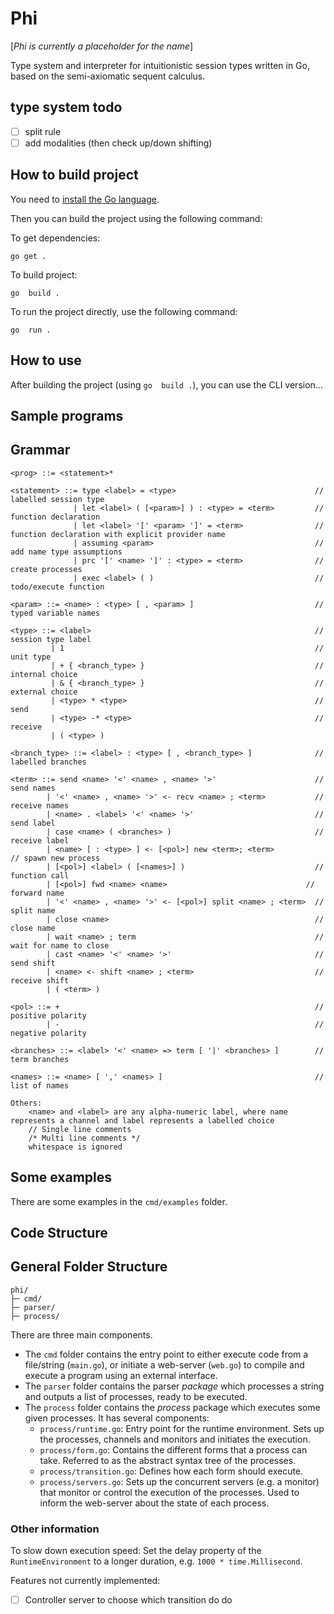 # Phi

[*Phi is currently a placeholder for the name*]

Type system and interpreter for intuitionistic session types written in Go, based on the semi-axiomatic sequent calculus.

## type system todo

- [ ] split rule
- [ ] add modalities (then check up/down shifting)

## How to build project

You need to [install the Go language](https://go.dev/doc/install).

Then you can build the project using the following command:

To get dependencies:

`go get .`

To build project:

`go  build .`

To run the project directly, use the following command:

`go  run .`

## How to use

After building the project (using `go  build .`), you can use the CLI version...

<!-- show how the cli version works -->

## Sample programs

## Grammar

```text
<prog> ::= <statement>*

<statement> ::= type <label> = <type>                               // labelled session type       
              | let <label> ( [<param>] ) : <type> = <term>         // function declaration
              | let <label> '[' <param> ']' = <term>                // function declaration with explicit provider name
              | assuming <param>                                    // add name type assumptions
              | prc '[' <name> ']' : <type> = <term>                // create processes
              | exec <label> ( )                                    // todo/execute function

<param> ::= <name> : <type> [ , <param> ]                           // typed variable names

<type> ::= <label>                                                  // session type label
         | 1                                                        // unit type
         | + { <branch_type> }                                      // internal choice
         | & { <branch_type> }                                      // external choice
         | <type> * <type>                                          // send
         | <type> -* <type>                                         // receive
         | ( <type> )

<branch_type> ::= <label> : <type> [ , <branch_type> ]              // labelled branches

<term> ::= send <name> '<' <name> , <name> '>'                      // send names
        | '<' <name> , <name> '>' <- recv <name> ; <term>           // receive names
        | <name> . <label> '<' <name> '>'                           // send label
        | case <name> ( <branches> )                                // receive label
        | <name> [ : <type> ] <- [<pol>] new <term>; <term>                 // spawn new process
        | [<pol>] <label> ( [<names>] )                             // function call
        | [<pol>] fwd <name> <name>                               // forward name
        | '<' <name> , <name> '>' <- [<pol>] split <name> ; <term>  // split name
        | close <name>                                              // close name
        | wait <name> ; term                                        // wait for name to close
        | cast <name> '<' <name> '>'                                // send shift
        | <name> <- shift <name> ; <term>                           // receive shift
        | ( <term> )

<pol> ::= +                                                         // positive polarity
        | -                                                         // negative polarity

<branches> ::= <label> '<' <name> => term [ '|' <branches> ]        // term branches

<names> ::= <name> [ ',' <names> ]                                  // list of names

Others:
    <name> and <label> are any alpha-numeric label, where name represents a channel and label represents a labelled choice
    // Single line comments
    /* Multi line comments */
    whitespace is ignored

```

## Some examples

There are some examples in the `cmd/examples` folder.

## Code Structure

## General Folder Structure

```text
phi/
├─ cmd/
├─ parser/
├─ process/
```

There are three main components.

- The `cmd` folder contains the entry point to either execute code from a file/string (`main.go`), or initiate a web-server (`web.go`) to compile and execute a program using an external interface.  
- The `parser` folder contains the parser *package* which processes a string and outputs a list of processes, ready to be executed.
- The `process` folder contains the *process* package which executes some given processes. It has several components:
  - `process/runtime.go`: Entry point for the runtime environment. Sets up the processes, channels and monitors and initiates the execution.
  - `process/form.go`: Contains the different forms that a process can take. Referred to as the abstract syntax tree of the processes.
  - `process/transition.go`: Defines how each form should execute.
  - `process/servers.go`: Sets up the concurrent servers (e.g. a monitor) that monitor or control the execution of the processes. Used to inform the web-server about the state of each process.

### Other information

To slow down execution speed:
Set the delay property of the `RuntimeEnvironment` to a longer duration, e.g. `1000 * time.Millisecond`.

Features not currently implemented:

- [ ] Controller server to choose which transition do do
